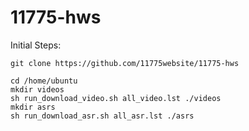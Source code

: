 # 11775-hws

Initial Steps: 
```
git clone https://github.com/11775website/11775-hws

cd /home/ubuntu
mkdir videos
sh run_download_video.sh all_video.lst ./videos
mkdir asrs
sh run_download_asr.sh all_asr.lst ./asrs
```
